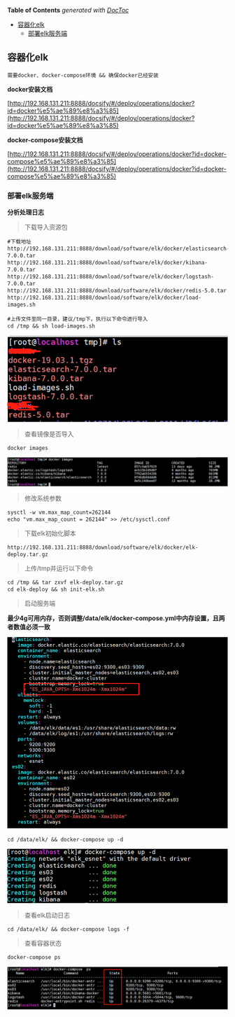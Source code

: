 <!-- START doctoc generated TOC please keep comment here to allow auto update -->
<!-- DON'T EDIT THIS SECTION, INSTEAD RE-RUN doctoc TO UPDATE -->
**Table of Contents**  *generated with [DocToc](https://github.com/thlorenz/doctoc)*

- [容器化elk](#%E5%AE%B9%E5%99%A8%E5%8C%96elk)
  - [部署elk服务端](#%E9%83%A8%E7%BD%B2elk%E6%9C%8D%E5%8A%A1%E7%AB%AF)

<!-- END doctoc generated TOC please keep comment here to allow auto update -->

## 容器化elk ##

`需要docker、docker-compose环境 && 确保docker已经安装`

**docker安装文档**

[http://192.168.131.211:8888/docsify/#/deploy/operations/docker?id=docker%e5%ae%89%e8%a3%85](http://192.168.131.211:8888/docsify/#/deploy/operations/docker?id=docker%e5%ae%89%e8%a3%85)

**docker-compose安装文档**

[http://192.168.131.211:8888/docsify/#/deploy/operations/docker?id=docker-compose%e5%ae%89%e8%a3%85](http://192.168.131.211:8888/docsify/#/deploy/operations/docker?id=docker-compose%e5%ae%89%e8%a3%85)

### 部署elk服务端 ###

**分析处理日志**

> 下载导入资源包

	#下载地址
	http://192.168.131.211:8888/download/software/elk/docker/elasticsearch-7.0.0.tar
	http://192.168.131.211:8888/download/software/elk/docker/kibana-7.0.0.tar
	http://192.168.131.211:8888/download/software/elk/docker/logstash-7.0.0.tar
	http://192.168.131.211:8888/download/software/elk/docker/redis-5.0.tar
	http://192.168.131.211:8888/download/software/elk/docker/load-images.sh

	#上传文件至同一目录，建议/tmp下，执行以下命令进行导入
	cd /tmp && sh load-images.sh

![](./elk_images.png)

> 查看镜像是否导入

	docker images

![](./elk_show_images.png)

> 修改系统参数

	sysctl -w vm.max_map_count=262144
	echo "vm.max_map_count = 262144" >> /etc/sysctl.conf

> 下载elk初始化脚本

	http://192.168.131.211:8888/download/software/elk/docker/elk-deploy.tar.gz

> 上传/tmp并运行以下命令

	cd /tmp && tar zxvf elk-deploy.tar.gz
	cd elk-deploy && sh init-elk.sh

> 启动服务端

**最少4g可用内存，否则调整/data/elk/docker-compose.yml中内存设置，且两者数值必须一致**

![](./es_jvm_memory.png)

	cd /data/elk/ && docker-compose up -d

![](./elk_compose_start.png)

> 查看elk启动日志

	cd /data/elk/ && docker-compose logs -f

> 查看容器状态

	docker-compose ps 

![](./elk_status.png)


                                    
	


	